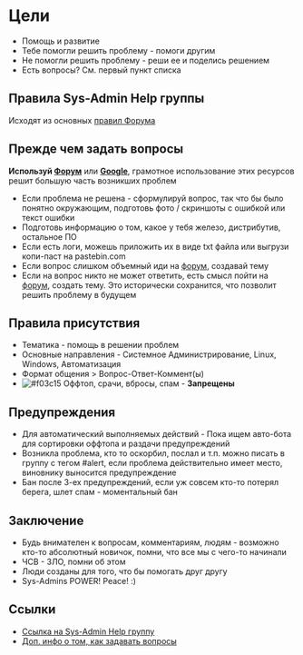 # Цели
* Помощь и развитие
* Тебе помогли решить проблему - помоги другим
* Не помогли решить проблему - реши ее и поделись решением
* Есть вопросы? См. первый пункт списка
## Правила Sys-Admin Help группы
Исходят из основных [правил Форума](https://github.com/m0zgen/forum-chat-rules/blob/master/Forum-rules.md)
## Прежде чем задать вопросы
**Используй [Форум](https://forum.sys-adm.in)** или **[Google](https://google.com)**, грамотное использование этих ресурсов решит большую часть возникших проблем
* Если проблема не решена - сформулируй вопрос, так что бы было понятно окружающим, подготовь фото / скриншоты с ошибкой или текст ошибки
* Подготовь информацию о том, какое у тебя железо, дистрибутив, остальное ПО
* Если есть логи, можешь приложить их в виде txt файла или выгрузи копи-паст на pastebin.com
* Если вопрос слишком объемный иди на [форум](https://forum.sys-adm.in), создавай тему
* Если на вопрос никто не может ответить, есть смысл пойти на [форум](https://forum.sys-adm.in), создать тему. Это исторически сохранится, что позволит решить проблему в будущем
## Правила присутствия
* Тематика - помощь в решении проблем
* Основные направления - Системное Администрирование, Linux, Windows, Автоматизация
* Формат общения > Вопрос-Ответ-Коммент(ы)
* ![#f03c15](https://placehold.it/15/f03c15/000000?text=+) Оффтоп, срачи, вбросы, спам - **Запрещены**

## Предупреждения
* Для автоматический выполняемых действий - Пока ищем авто-бота для сортировки оффтопа и раздачи предупреждений
* Возникла проблема, кто то оскорбил, послал и т.п. можно писать в группу с тегом #alert, если проблема действительно имеет место, виновнику выносится предупреждение
* Бан после 3-ех предупреждений, если уж совсем кто-то потерял берега, шлет спам - моментальный бан
## Заключение
* Будь внимателен к вопросам, комментариям, людям - возможно кто-то абсолютный новичок, помни, что все мы с чего-то начинали
* ЧСВ - ЗЛО, помни об этом
* Люди созданы для того, что бы помогать друг другу
* Sys-Admins POWER! Peace! :)
## Ссылки
* [Ссылка на Sys-Admin Help группу](https://telegram.me/sysadm_in)
* [Доп. инфо о том, как задавать вопросы](http://www.catb.org/esr/faqs/smart-questions.html)
